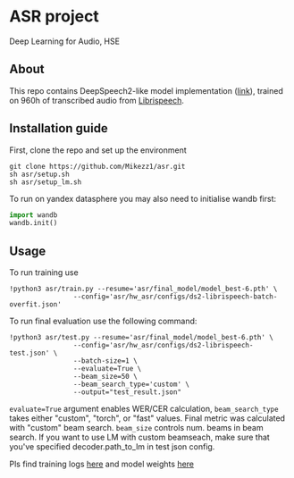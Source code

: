 # ASR project

Deep Learning for Audio, HSE

## About

This repo contains DeepSpeech2-like model implementation ([link](https://arxiv.org/abs/1512.02595)), trained on 960h of transcribed audio from [Librispeech](https://www.openslr.org/12).

## Installation guide

First, clone the repo and set up the environment

```shell
git clone https://github.com/Mikezz1/asr.git
sh asr/setup.sh
sh asr/setup_lm.sh
```

To run on yandex datasphere you may also  need to initialise wandb first:

```python
import wandb
wandb.init()
```

## Usage

To run training use

```shell
!python3 asr/train.py --resume='asr/final_model/model_best-6.pth' \
                --config='asr/hw_asr/configs/ds2-librispeech-batch-overfit.json'
```

To run final evaluation use the following command:

```shell
!python3 asr/test.py --resume='asr/final_model/model_best-6.pth' \
                --config='asr/hw_asr/configs/ds2-librispeech-test.json' \
                --batch-size=1 \
                --evaluate=True \
                --beam_size=50 \
                --beam_search_type='custom' \
                --output="test_result.json"
```

`evaluate=True` argument enables WER/CER calculation, `beam_search_type` takes either "custom", "torch", or "fast" values. Final metric was calculated with "custom" beam search. `beam_size`  controls num. beams in beam search.  If you want to use LM with custom beamseach, make sure that you've specified decoder.path_to_lm in test json config.

Pls find training logs [here](https://wandb.ai/mikezz1/asr_project?workspace=user-mikezz1) and model weights [here](https://drive.google.com/file/d/1fA3MNHDkO-ThK2tEIng_o6VXstXtF93I/view?usp=sharing)
